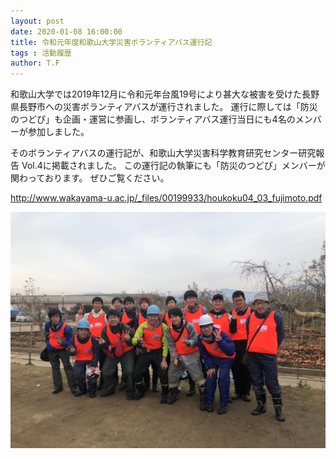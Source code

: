 ```yaml
---
layout: post
date: 2020-01-08 16:00:00
title: 令和元年度和歌山大学災害ボランティアバス運行記
tags : 活動履歴
author: T.F
---
```


和歌山大学では2019年12月に令和元年台風19号により甚大な被害を受けた長野県長野市への災害ボランティアバスが運行されました。
運行に際しては「防災のつどぴ」も企画・運営に参画し、ボランティアバス運行当日にも4名のメンバーが参加しました。

そのボランティアバスの運行記が、和歌山大学災害科学教育研究センター研究報告 Vol.4に掲載されました。
この運行記の執筆にも「防災のつどぴ」メンバーが関わっております。
ぜひご覧ください。

<a href="http://www.wakayama-u.ac.jp/_files/00199933/houkoku04_03_fujimoto.pdf" target="_blank" >http://www.wakayama-u.ac.jp/_files/00199933/houkoku04_03_fujimoto.pdf</a>

![集合写真](/assets/images/5/5-1.jpg)

<!--more-->


